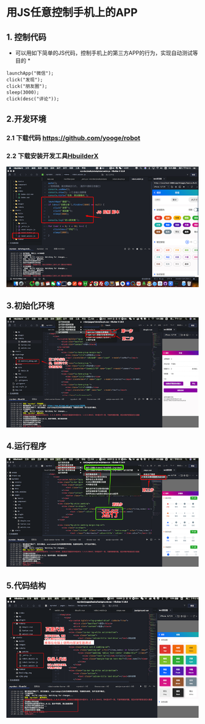 # 用JS任意控制手机上的APP

## 1. 控制代码
*  可以用如下简单的JS代码，控制手机上的第三方APP的行为，实现自动测试等目的 *

```
launchApp("微信"); 
click("发现");
click("朋友圈");
sleep(3000);
click(desc("评论"));

```

## 2.开发环境

### 2.1 下载代码  https://github.com/yooge/robot

### 2.2 下载安装开发工具[HbuilderX](https://www.dcloud.io/hbuilderx.html)
![](images/start0.png)

## 3.初始化环境
![](images/start1.png)

## 4.运行程序
![](images/start2.png)

## 5.代码结构 ##
![](images/start3.png)